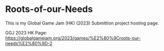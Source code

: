 # Roots-of-our-Needs
This is my Global Game Jam (HK) (2023) Submittion project hosting page.

GGJ 2023 HK Page:
https://globalgamejam.org/2023/games/%E2%80%9Croots-our-needs%E2%80%9D-2
